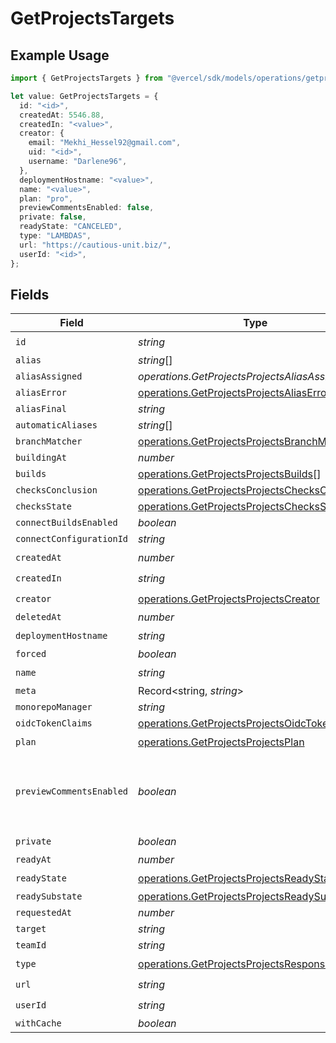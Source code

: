 # GetProjectsTargets

## Example Usage

```typescript
import { GetProjectsTargets } from "@vercel/sdk/models/operations/getprojects.js";

let value: GetProjectsTargets = {
  id: "<id>",
  createdAt: 5546.88,
  createdIn: "<value>",
  creator: {
    email: "Mekhi_Hessel92@gmail.com",
    uid: "<id>",
    username: "Darlene96",
  },
  deploymentHostname: "<value>",
  name: "<value>",
  plan: "pro",
  previewCommentsEnabled: false,
  private: false,
  readyState: "CANCELED",
  type: "LAMBDAS",
  url: "https://cautious-unit.biz/",
  userId: "<id>",
};
```

## Fields

| Field                                                                                                            | Type                                                                                                             | Required                                                                                                         | Description                                                                                                      | Example                                                                                                          |
| ---------------------------------------------------------------------------------------------------------------- | ---------------------------------------------------------------------------------------------------------------- | ---------------------------------------------------------------------------------------------------------------- | ---------------------------------------------------------------------------------------------------------------- | ---------------------------------------------------------------------------------------------------------------- |
| `id`                                                                                                             | *string*                                                                                                         | :heavy_check_mark:                                                                                               | N/A                                                                                                              |                                                                                                                  |
| `alias`                                                                                                          | *string*[]                                                                                                       | :heavy_minus_sign:                                                                                               | N/A                                                                                                              |                                                                                                                  |
| `aliasAssigned`                                                                                                  | *operations.GetProjectsProjectsAliasAssigned*                                                                    | :heavy_minus_sign:                                                                                               | N/A                                                                                                              |                                                                                                                  |
| `aliasError`                                                                                                     | [operations.GetProjectsProjectsAliasError](../../models/operations/getprojectsprojectsaliaserror.md)             | :heavy_minus_sign:                                                                                               | N/A                                                                                                              |                                                                                                                  |
| `aliasFinal`                                                                                                     | *string*                                                                                                         | :heavy_minus_sign:                                                                                               | N/A                                                                                                              |                                                                                                                  |
| `automaticAliases`                                                                                               | *string*[]                                                                                                       | :heavy_minus_sign:                                                                                               | N/A                                                                                                              |                                                                                                                  |
| `branchMatcher`                                                                                                  | [operations.GetProjectsProjectsBranchMatcher](../../models/operations/getprojectsprojectsbranchmatcher.md)       | :heavy_minus_sign:                                                                                               | N/A                                                                                                              |                                                                                                                  |
| `buildingAt`                                                                                                     | *number*                                                                                                         | :heavy_minus_sign:                                                                                               | N/A                                                                                                              |                                                                                                                  |
| `builds`                                                                                                         | [operations.GetProjectsProjectsBuilds](../../models/operations/getprojectsprojectsbuilds.md)[]                   | :heavy_minus_sign:                                                                                               | N/A                                                                                                              |                                                                                                                  |
| `checksConclusion`                                                                                               | [operations.GetProjectsProjectsChecksConclusion](../../models/operations/getprojectsprojectschecksconclusion.md) | :heavy_minus_sign:                                                                                               | N/A                                                                                                              |                                                                                                                  |
| `checksState`                                                                                                    | [operations.GetProjectsProjectsChecksState](../../models/operations/getprojectsprojectschecksstate.md)           | :heavy_minus_sign:                                                                                               | N/A                                                                                                              |                                                                                                                  |
| `connectBuildsEnabled`                                                                                           | *boolean*                                                                                                        | :heavy_minus_sign:                                                                                               | N/A                                                                                                              |                                                                                                                  |
| `connectConfigurationId`                                                                                         | *string*                                                                                                         | :heavy_minus_sign:                                                                                               | N/A                                                                                                              |                                                                                                                  |
| `createdAt`                                                                                                      | *number*                                                                                                         | :heavy_check_mark:                                                                                               | N/A                                                                                                              |                                                                                                                  |
| `createdIn`                                                                                                      | *string*                                                                                                         | :heavy_check_mark:                                                                                               | N/A                                                                                                              |                                                                                                                  |
| `creator`                                                                                                        | [operations.GetProjectsProjectsCreator](../../models/operations/getprojectsprojectscreator.md)                   | :heavy_check_mark:                                                                                               | N/A                                                                                                              |                                                                                                                  |
| `deletedAt`                                                                                                      | *number*                                                                                                         | :heavy_minus_sign:                                                                                               | N/A                                                                                                              |                                                                                                                  |
| `deploymentHostname`                                                                                             | *string*                                                                                                         | :heavy_check_mark:                                                                                               | N/A                                                                                                              |                                                                                                                  |
| `forced`                                                                                                         | *boolean*                                                                                                        | :heavy_minus_sign:                                                                                               | N/A                                                                                                              |                                                                                                                  |
| `name`                                                                                                           | *string*                                                                                                         | :heavy_check_mark:                                                                                               | N/A                                                                                                              |                                                                                                                  |
| `meta`                                                                                                           | Record<string, *string*>                                                                                         | :heavy_minus_sign:                                                                                               | N/A                                                                                                              |                                                                                                                  |
| `monorepoManager`                                                                                                | *string*                                                                                                         | :heavy_minus_sign:                                                                                               | N/A                                                                                                              |                                                                                                                  |
| `oidcTokenClaims`                                                                                                | [operations.GetProjectsProjectsOidcTokenClaims](../../models/operations/getprojectsprojectsoidctokenclaims.md)   | :heavy_minus_sign:                                                                                               | N/A                                                                                                              |                                                                                                                  |
| `plan`                                                                                                           | [operations.GetProjectsProjectsPlan](../../models/operations/getprojectsprojectsplan.md)                         | :heavy_check_mark:                                                                                               | N/A                                                                                                              |                                                                                                                  |
| `previewCommentsEnabled`                                                                                         | *boolean*                                                                                                        | :heavy_minus_sign:                                                                                               | Whether or not preview comments are enabled for the deployment                                                   | false                                                                                                            |
| `private`                                                                                                        | *boolean*                                                                                                        | :heavy_check_mark:                                                                                               | N/A                                                                                                              |                                                                                                                  |
| `readyAt`                                                                                                        | *number*                                                                                                         | :heavy_minus_sign:                                                                                               | N/A                                                                                                              |                                                                                                                  |
| `readyState`                                                                                                     | [operations.GetProjectsProjectsReadyState](../../models/operations/getprojectsprojectsreadystate.md)             | :heavy_check_mark:                                                                                               | N/A                                                                                                              |                                                                                                                  |
| `readySubstate`                                                                                                  | [operations.GetProjectsProjectsReadySubstate](../../models/operations/getprojectsprojectsreadysubstate.md)       | :heavy_minus_sign:                                                                                               | N/A                                                                                                              |                                                                                                                  |
| `requestedAt`                                                                                                    | *number*                                                                                                         | :heavy_minus_sign:                                                                                               | N/A                                                                                                              |                                                                                                                  |
| `target`                                                                                                         | *string*                                                                                                         | :heavy_minus_sign:                                                                                               | N/A                                                                                                              |                                                                                                                  |
| `teamId`                                                                                                         | *string*                                                                                                         | :heavy_minus_sign:                                                                                               | N/A                                                                                                              |                                                                                                                  |
| `type`                                                                                                           | [operations.GetProjectsProjectsResponseType](../../models/operations/getprojectsprojectsresponsetype.md)         | :heavy_check_mark:                                                                                               | N/A                                                                                                              |                                                                                                                  |
| `url`                                                                                                            | *string*                                                                                                         | :heavy_check_mark:                                                                                               | N/A                                                                                                              |                                                                                                                  |
| `userId`                                                                                                         | *string*                                                                                                         | :heavy_check_mark:                                                                                               | N/A                                                                                                              |                                                                                                                  |
| `withCache`                                                                                                      | *boolean*                                                                                                        | :heavy_minus_sign:                                                                                               | N/A                                                                                                              |                                                                                                                  |